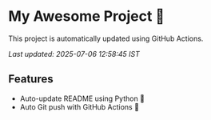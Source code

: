 # My Awesome Project 🚀

This project is automatically updated using GitHub Actions.

_Last updated: 2025-07-06 12:58:45 IST_

## Features
- Auto-update README using Python 🐍
- Auto Git push with GitHub Actions 🤖

